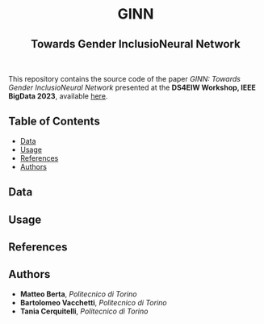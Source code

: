 #
<div align="center">
  <h1>GINN</h1>
    <h2>Towards Gender InclusioNeural Network</h2>
</div>
<br/>

This repository contains the source code of the paper *GINN: Towards Gender InclusioNeural Network* presented at the **DS4EIW Workshop, IEEE BigData 2023**, available [here](https://ieeexplore.ieee.org/document/10386328/authors#authors).


## Table of Contents
- [Data](#data)
- [Usage](#usage)
- [References](#references)
- [Authors](#authors)

## Data

## Usage

## References

## Authors

- **Matteo Berta**, *Politecnico di Torino* 
- **Bartolomeo Vacchetti**, *Politecnico di Torino*
- **Tania Cerquitelli**, *Politecnico di Torino* 
